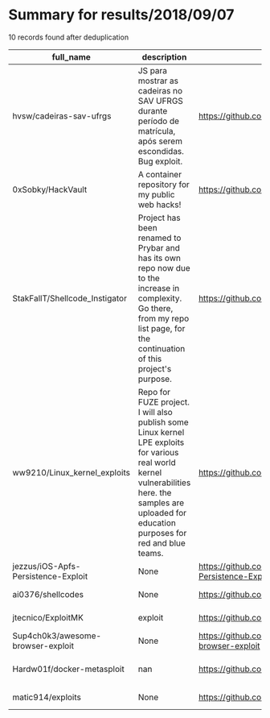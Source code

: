 
# Summary for results/2018/09/07
    
10 records found after deduplication

| full_name | description | html_url | matched_list | matched_count | pushed_at | size | stargazers_count | language | forks_count | vul_ids |
|-------------------------------------|-------------------------------------------------------------------------------------------------------------------------------------------------------------------------------------------------------|--------------------------------------------------------|----------------------------------|-----------------|---------------------------|--------|--------------------|------------|---------------|-----------|
| hvsw/cadeiras-sav-ufrgs | JS para mostrar as cadeiras no SAV UFRGS durante período de matrícula, após serem escondidas. Bug exploit. | https://github.com/hvsw/cadeiras-sav-ufrgs | ['exploit'] | 1 | 2018-09-07 13:21:49+00:00 | 3 | 0 | JavaScript | 0 | [] |
| 0xSobky/HackVault | A container repository for my public web hacks! | https://github.com/0xSobky/HackVault | ['exploit'] | 1 | 2018-09-07 02:50:18+00:00 | 25 | 1448 | JavaScript | 236 | [] |
| StakFallT/Shellcode_Instigator | Project has been renamed to Prybar and has its own repo now due to the increase in complexity. Go there, from my repo list page, for the continuation of this project's purpose. | https://github.com/StakFallT/Shellcode_Instigator | ['shellcode'] | 1 | 2018-09-07 13:18:01+00:00 | 44 | 0 | Assembly | 1 | [] |
| ww9210/Linux_kernel_exploits | Repo for FUZE project. I will also publish some Linux kernel LPE exploits for various real world kernel vulnerabilities here. the samples are uploaded for education purposes for red and blue teams. | https://github.com/ww9210/Linux_kernel_exploits | ['exploit'] | 1 | 2018-09-07 00:02:48+00:00 | 12141 | 451 | C | 108 | [] |
| jezzus/iOS-Apfs-Persistence-Exploit | None | https://github.com/jezzus/iOS-Apfs-Persistence-Exploit | ['exploit'] | 1 | 2018-09-07 00:18:26+00:00 | 4 | 0 | C | 0 | [] |
| ai0376/shellcodes | None | https://github.com/ai0376/shellcodes | ['shellcode'] | 1 | 2018-09-07 04:06:33+00:00 | 1 | 0 | Shell | 0 | [] |
| jtecnico/ExploitMK | exploit | https://github.com/jtecnico/ExploitMK | ['exploit'] | 1 | 2018-09-07 15:33:26+00:00 | 0 | 0 | | 0 | [] |
| Sup4ch0k3/awesome-browser-exploit | None | https://github.com/Sup4ch0k3/awesome-browser-exploit | ['exploit'] | 1 | 2018-09-07 16:29:47+00:00 | 17 | 1 | | 0 | [] |
| Hardw01f/docker-metasploit | nan | https://github.com/Hardw01f/docker-metasploit | ['metasploit module OR payload'] | 1 | 2018-09-07 19:35:50+00:00 | 1 | 0 | Dockerfile | 0 | [] |
| matic914/exploits | None | https://github.com/matic914/exploits | ['exploit'] | 1 | 2018-09-07 21:55:12+00:00 | 1 | 0 | PHP | 0 | [] |
